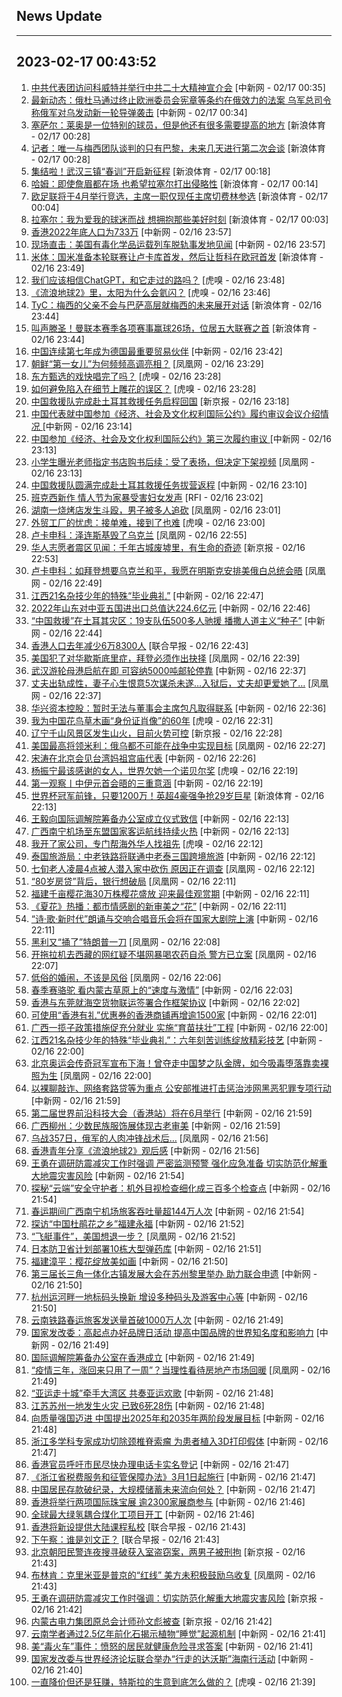 ## News Update
---
2023-02-17 00:43:52
---
1. <a target="_blank" href="http://www.chinanews.com//gn/2023/02-17/9955089.shtml">中共代表团访问科威特并举行中共二十大精神宣介会</a> [中新网 - 02/17 00:35]
2. <a target="_blank" href="http://www.chinanews.com//gj/2023/02-17/9955088.shtml">最新动态：俄杜马通过终止欧洲委员会宪章等条约在俄效力的法案 乌军总司令称俄军对乌发动新一轮导弹袭击</a> [中新网 - 02/17 00:34]
3. <a target="_blank" href="https://k.sina.cn/article_2018499075_784fda0302001lnqn.html?from=sports&subch=osport">塞萨尔：莱奥是一位特别的球员，但是他还有很多需要提高的地方</a> [新浪体育 - 02/17 00:28]
4. <a target="_blank" href="https://k.sina.cn/article_2018499075_784fda0302001lnqo.html?from=sports&subch=osport">记者：唯一与梅西团队谈判的只有巴黎，未来几天进行第二次会谈</a> [新浪体育 - 02/17 00:28]
5. <a target="_blank" href="https://k.sina.cn/article_5860039864_15d491cb8001011ddz.html?from=sports&subch=cnfootball">集结啦！武汉三镇“春训”开启新征程</a> [新浪体育 - 02/17 00:18]
6. <a target="_blank" href="https://k.sina.cn/article_2018499075_784fda0302001lnqf.html?from=sports&subch=osport">哈姆：即使詹眉都在场 也希望拉塞尔打出侵略性</a> [新浪体育 - 02/17 00:14]
7. <a target="_blank" href="https://k.sina.cn/article_2018499075_784fda0302001lnqa.html?from=sports&subch=osport">欧足联将于4月举行竞选，主席一职仅现任主席切费林参选</a> [新浪体育 - 02/17 00:04]
8. <a target="_blank" href="https://k.sina.cn/article_2018499075_784fda0302001lnq9.html?from=sports&subch=osport">拉塞尔：我为爱我的球迷而战 想拥抱那些美好时刻</a> [新浪体育 - 02/17 00:03]
9. <a target="_blank" href="http://www.chinanews.com//dwq/2023/02-16/9955086.shtml">香港2022年底人口为733万</a> [中新网 - 02/16 23:57]
10. <a target="_blank" href="http://www.chinanews.com//gj/2023/02-16/9955087.shtml">现场直击：美国有毒化学品运载列车脱轨事发地见闻</a> [中新网 - 02/16 23:57]
11. <a target="_blank" href="https://k.sina.cn/article_2018499075_784fda0302001lnq3.html?from=sports&subch=osport">米体：国米准备本轮联赛让卢卡库首发，然后让哲科在欧冠首发</a> [新浪体育 - 02/16 23:49]
12. <a target="_blank" href="https://www.huxiu.com/article/796690.html">我们应该相信ChatGPT，和它走过的路吗？</a> [虎嗅 - 02/16 23:48]
13. <a target="_blank" href="https://www.huxiu.com/article/796740.html">《流浪地球2》里，太阳为什么会氦闪？</a> [虎嗅 - 02/16 23:46]
14. <a target="_blank" href="https://k.sina.cn/article_2018499075_784fda0302001lnpz.html?from=sports&subch=osport">TyC：梅西的父亲不会与巴萨高层就梅西的未来展开对话</a> [新浪体育 - 02/16 23:44]
15. <a target="_blank" href="https://k.sina.cn/article_2018499075_784fda0302001lnq0.html?from=sports&subch=osport">叫声滕圣！曼联本赛季各项赛事赢球26场，位居五大联赛之首</a> [新浪体育 - 02/16 23:44]
16. <a target="_blank" href="http://www.chinanews.com//gj/2023/02-16/9955085.shtml">中国连续第七年成为德国最重要贸易伙伴</a> [中新网 - 02/16 23:42]
17. <a target="_blank" href="https://news.ifeng.com/c/8NSeoqGn8RD">朝鲜“第一女儿”为何频频高调亮相？</a> [凤凰网 - 02/16 23:29]
18. <a target="_blank" href="https://www.huxiu.com/article/796478.html">东方甄选的戏快唱完了吗？</a> [虎嗅 - 02/16 23:28]
19. <a target="_blank" href="https://www.huxiu.com/article/796865.html">如何避免陷入在细节上雕花的误区？</a> [虎嗅 - 02/16 23:28]
20. <a target="_blank" href="https://www.bjnews.com.cn/detail-167656042514447.html">中国救援队完成赴土耳其救援任务启程回国</a> [新京报 - 02/16 23:18]
21. <a target="_blank" href="http://www.chinanews.com//gn/2023/02-16/9955084.shtml">中国代表就中国参加《经济、社会及文化权利国际公约》履约审议会议介绍情况 </a> [中新网 - 02/16 23:14]
22. <a target="_blank" href="http://www.chinanews.com//gn/2023/02-16/9955083.shtml">中国参加《经济、社会及文化权利国际公约》第三次履约审议 </a> [中新网 - 02/16 23:13]
23. <a target="_blank" href="https://news.ifeng.com/c/8NSdXaF6VVZ">小学生曝光老师指定书店购书后续：受了表扬，但决定下架视频</a> [凤凰网 - 02/16 23:13]
24. <a target="_blank" href="http://www.chinanews.com//gn/2023/02-16/9955082.shtml">中国救援队圆满完成赴土耳其救援任务拔营返程</a> [中新网 - 02/16 23:10]
25. <a target="_blank" href="https://www.rfi.fr/cn/%E7%BC%A4%E7%BA%B7%E4%B8%96%E7%95%8C/20230216-%E8%A5%BF%E7%8F%AD%E7%89%99%E9%80%9A%E8%BF%87%E6%B3%95%E6%A1%88-16%E5%B2%81%E4%BB%A5%E4%B8%8A%E5%8F%AF%E8%87%AA%E7%94%B1%E5%8F%98%E6%9B%B4%E7%99%BB%E8%AE%B0%E6%80%A7%E5%88%AB">班克西新作 情人节为家暴受害妇女发声</a> [RFI - 02/16 23:02]
26. <a target="_blank" href="https://news.ifeng.com/c/8NShpnEngHR">湖南一烧烤店发生斗殴，男子被多人追砍</a> [凤凰网 - 02/16 23:01]
27. <a target="_blank" href="https://www.huxiu.com/article/796756.html">外贸工厂的忧虑：接单难，接到了也难</a> [虎嗅 - 02/16 23:00]
28. <a target="_blank" href="https://news.ifeng.com/c/8NSRJgoH9v4">卢卡申科：泽连斯基毁了乌克兰</a> [凤凰网 - 02/16 22:55]
29. <a target="_blank" href="https://www.bjnews.com.cn/detail-167655845314438.html">华人志愿者震区见闻：千年古城废墟里，有生命的奇迹</a> [新京报 - 02/16 22:53]
30. <a target="_blank" href="https://news.ifeng.com/c/8NScSGzeAYL">卢卡申科：如拜登想要乌克兰和平，我愿在明斯克安排美俄白总统会晤</a> [凤凰网 - 02/16 22:49]
31. <a target="_blank" href="http://www.chinanews.com//cul/2023/02-16/9955081.shtml">江西21名杂技少年的特殊“毕业典礼”</a> [中新网 - 02/16 22:47]
32. <a target="_blank" href="http://www.chinanews.com//cj/2023/02-16/9955079.shtml">2022年山东对中亚五国进出口总值达224.6亿元</a> [中新网 - 02/16 22:46]
33. <a target="_blank" href="http://www.chinanews.com//gj/2023/02-16/9955080.shtml">“中国救援”在土耳其灾区：19支队伍500多人驰援 播撒人道主义“种子”</a> [中新网 - 02/16 22:44]
34. <a target="_blank" href="https://www.zaobao.com/realtime/china/story20230216-1363836">香港人口去年减少6万8300人</a> [联合早报 - 02/16 22:43]
35. <a target="_blank" href="https://news.ifeng.com/c/8NSbFuC62ZV">美国犯了对华歇斯底里症，拜登必须作出抉择</a> [凤凰网 - 02/16 22:39]
36. <a target="_blank" href="http://www.chinanews.com//sh/shipin/cns/2023/02-16/news951528.shtml">武汉游轮母港启航在即 可容纳5000吨邮轮停靠</a> [中新网 - 02/16 22:37]
37. <a target="_blank" href="https://news.ifeng.com/c/8NSaSq4RUBq">丈夫出轨成性，妻子心生恨意5次谋杀未遂…入狱后，丈夫却更爱她了…</a> [凤凰网 - 02/16 22:37]
38. <a target="_blank" href="http://www.chinanews.com//cj/2023/02-16/9955077.shtml">华兴资本控股：暂时无法与董事会主席包凡取得联系</a> [中新网 - 02/16 22:36]
39. <a target="_blank" href="https://www.huxiu.com/article/795789.html">我为中国花鸟草木画“身份证肖像”的60年</a> [虎嗅 - 02/16 22:31]
40. <a target="_blank" href="https://www.bjnews.com.cn/detail-167655762914431.html">辽宁千山风景区发生山火，目前火势可控</a> [新京报 - 02/16 22:28]
41. <a target="_blank" href="https://news.ifeng.com/c/8NSaSsLEWai">美国最高将领米利：俄乌都不可能在战争中实现目标</a> [凤凰网 - 02/16 22:27]
42. <a target="_blank" href="http://www.chinanews.com//gn/2023/02-16/9955075.shtml">宋涛在北京会见台湾妈祖宫庙代表</a> [中新网 - 02/16 22:26]
43. <a target="_blank" href="https://www.huxiu.com/article/796332.html">杨振宁最该感谢的女人，世界欠她一个诺贝尔奖</a> [虎嗅 - 02/16 22:19]
44. <a target="_blank" href="http://www.chinanews.com//gn/2023/02-16/9955074.shtml">第一观察丨中伊元首会晤的三重意涵</a> [中新网 - 02/16 22:19]
45. <a target="_blank" href="https://k.sina.cn/article_6645066132_18c13a99402001270i.html?from=sports&subch=osport">世界杯冠军前锋，只要1200万！英超4豪强争抢29岁巨星</a> [新浪体育 - 02/16 22:13]
46. <a target="_blank" href="http://www.chinanews.com//gn/2023/02-16/9955071.shtml">王毅向国际调解院筹备办公室成立仪式致信</a> [中新网 - 02/16 22:13]
47. <a target="_blank" href="http://www.chinanews.com//cj/2023/02-16/9955072.shtml">广西南宁机场至东盟国家客运航线持续火热</a> [中新网 - 02/16 22:13]
48. <a target="_blank" href="https://www.huxiu.com/article/795434.html">我开了家公司，专门帮海外华人找祖先</a> [虎嗅 - 02/16 22:12]
49. <a target="_blank" href="http://www.chinanews.com//gj/2023/02-16/9955070.shtml">泰国旅游局：中老铁路将联通中老泰三国跨境旅游</a> [中新网 - 02/16 22:12]
50. <a target="_blank" href="https://news.ifeng.com/c/8NS91XEJ5O0">七旬老人凌晨4点被人潜入家中砍伤 原因正在调查</a> [凤凰网 - 02/16 22:12]
51. <a target="_blank" href="https://finance.ifeng.com/c/8NSYT0JcUCQ">“80岁房贷”背后，银行想破局</a> [凤凰网 - 02/16 22:11]
52. <a target="_blank" href="http://www.chinanews.com//sh/shipin/cns-d/2023/02-16/news951527.shtml">福建千亩樱花海30万株樱花盛放 迎来最佳观赏期</a> [中新网 - 02/16 22:11]
53. <a target="_blank" href="http://www.chinanews.com//cul/2023/02-16/9955040.shtml">《夏花》热播：都市情感剧的新审美之“花”</a> [中新网 - 02/16 22:11]
54. <a target="_blank" href="http://www.chinanews.com//cul/2023/02-16/9955048.shtml">“诗·歌·新时代”朗诵与交响合唱音乐会将在国家大剧院上演</a> [中新网 - 02/16 22:11]
55. <a target="_blank" href="https://news.ifeng.com/c/8NSWKBPKko5">黑利又“捅了”特朗普一刀</a> [凤凰网 - 02/16 22:08]
56. <a target="_blank" href="https://news.ifeng.com/c/8NSNslP46vj">开拖拉机去西藏的网红疑不堪网暴喝农药自杀 警方已立案</a> [凤凰网 - 02/16 22:07]
57. <a target="_blank" href="https://news.ifeng.com/c/8NSYOHMAFsx">低俗的婚闹，不该是风俗</a> [凤凰网 - 02/16 22:06]
58. <a target="_blank" href="http://www.chinanews.com//sh/shipin/cns-d/2023/02-16/news951526.shtml">春季赛骆驼 看内蒙古草原上的“速度与激情”</a> [中新网 - 02/16 22:03]
59. <a target="_blank" href="http://www.chinanews.com//dwq/2023/02-16/9955066.shtml">香港与东莞就海空货物联运签署合作框架协议</a> [中新网 - 02/16 22:02]
60. <a target="_blank" href="http://www.chinanews.com//dwq/2023/02-16/9955061.shtml">可使用“香港有礼”优惠券的香港商铺再增逾1500家</a> [中新网 - 02/16 22:01]
61. <a target="_blank" href="http://www.chinanews.com//cj/2023/02-16/9955064.shtml">广西一揽子政策措施促充分就业 实施“育苗扶壮”工程</a> [中新网 - 02/16 22:00]
62. <a target="_blank" href="http://www.chinanews.com//sh/2023/02-16/9955067.shtml">江西21名杂技少年的特殊“毕业典礼”：六年刻苦训练绽放精彩技艺</a> [中新网 - 02/16 22:00]
63. <a target="_blank" href="https://news.ifeng.com/c/8NSYXRvH0MK">北京奥运会传奇冠军宣布下海！曾夺走中国梦之队金牌，如今吸毒堕落靠卖裸照为生</a> [凤凰网 - 02/16 22:00]
64. <a target="_blank" href="http://www.chinanews.com//gn/2023/02-16/9955065.shtml">以裸聊敲诈、网络套路贷等为重点 公安部推进打击惩治涉网黑恶犯罪专项行动</a> [中新网 - 02/16 21:59]
65. <a target="_blank" href="http://www.chinanews.com//dwq/2023/02-16/9955062.shtml">第二届世界前沿科技大会（香港站）将在6月举行</a> [中新网 - 02/16 21:59]
66. <a target="_blank" href="http://www.chinanews.com//sh/shipin/cns-d/2023/02-16/news951525.shtml">广西柳州：少数民族服饰展体现古老审美</a> [中新网 - 02/16 21:59]
67. <a target="_blank" href="https://news.ifeng.com/c/8NSY6m9gnGj">乌战357日，俄军的人肉冲锋战术后…</a> [凤凰网 - 02/16 21:56]
68. <a target="_blank" href="http://www.chinanews.com//dwq/2023/02-16/9955059.shtml">香港青年分享《流浪地球2》观后感</a> [中新网 - 02/16 21:56]
69. <a target="_blank" href="http://www.chinanews.com//gn/2023/02-16/9955063.shtml">王勇在调研防震减灾工作时强调 严密监测预警 强化应急准备 切实防范化解重大地震灾害风险</a> [中新网 - 02/16 21:54]
70. <a target="_blank" href="http://www.chinanews.com//cj/2023/02-16/9955057.shtml">探秘“云端”安全守护者：机外目视检查细化成三百多个检查点</a> [中新网 - 02/16 21:54]
71. <a target="_blank" href="http://www.chinanews.com//cj/2023/02-16/9955060.shtml">春运期间广西南宁机场旅客吞吐量超144万人次</a> [中新网 - 02/16 21:54]
72. <a target="_blank" href="http://www.chinanews.com//tp/2023/02-16/9955050.shtml">探访“中国杜鹃花之乡”福建永福</a> [中新网 - 02/16 21:52]
73. <a target="_blank" href="https://news.ifeng.com/c/8NSYT0JcTyh">“飞艇事件”，美国想退一步？</a> [凤凰网 - 02/16 21:52]
74. <a target="_blank" href="http://www.chinanews.com//gj/shipin/cns-d/2023/02-16/news951524.shtml">日本防卫省计划部署10栋大型弹药库</a> [中新网 - 02/16 21:51]
75. <a target="_blank" href="http://www.chinanews.com//tp/2023/02-16/9955049.shtml">福建漳平：樱花绽放美如画</a> [中新网 - 02/16 21:50]
76. <a target="_blank" href="http://www.chinanews.com//cj/2023/02-16/9955055.shtml">第三届长三角一体化古镇发展大会在苏州黎里举办 助力联合申遗</a> [中新网 - 02/16 21:50]
77. <a target="_blank" href="http://www.chinanews.com//gn/2023/02-16/9955037.shtml">杭州运河畔一地标码头换新 增设多种码头及游客中心等</a> [中新网 - 02/16 21:50]
78. <a target="_blank" href="http://www.chinanews.com//cj/2023/02-16/9955053.shtml">云南铁路春运旅客发送量首破1000万人次</a> [中新网 - 02/16 21:49]
79. <a target="_blank" href="http://www.chinanews.com//cj/shipin/cns-d/2023/02-16/news951522.shtml">国家发改委：高起点办好品牌日活动 提高中国品牌的世界知名度和影响力</a> [中新网 - 02/16 21:49]
80. <a target="_blank" href="http://www.chinanews.com//dwq/2023/02-16/9955051.shtml">国际调解院筹备办公室在香港成立</a> [中新网 - 02/16 21:49]
81. <a target="_blank" href="https://news.ifeng.com/c/8NSYXRvH0Gx">“疫情三年，涨回来只用了一周”？当理性看待房地产市场回暖</a> [凤凰网 - 02/16 21:49]
82. <a target="_blank" href="http://www.chinanews.com//dwq/2023/02-16/9955044.shtml">“亚运走十城”牵手大湾区 共奏亚运欢歌</a> [中新网 - 02/16 21:48]
83. <a target="_blank" href="http://www.chinanews.com//sh/shipin/cns/2023/02-16/news951523.shtml">江苏苏州一地发生火灾 已致6死28伤</a> [中新网 - 02/16 21:48]
84. <a target="_blank" href="http://www.chinanews.com//cj/2023/02-16/9955039.shtml">向质量强国迈进  中国提出2025年和2035年两阶段发展目标</a> [中新网 - 02/16 21:48]
85. <a target="_blank" href="http://www.chinanews.com//life/2023/02-16/9955046.shtml">浙江多学科专家成功切除颈椎脊索瘤 为患者植入3D打印假体</a> [中新网 - 02/16 21:47]
86. <a target="_blank" href="http://www.chinanews.com//dwq/2023/02-16/9955035.shtml">香港官员呼吁市民尽快办理电话卡实名登记</a> [中新网 - 02/16 21:47]
87. <a target="_blank" href="http://www.chinanews.com//cj/2023/02-16/9955047.shtml">《浙江省税费服务和征管保障办法》3月1日起施行</a> [中新网 - 02/16 21:47]
88. <a target="_blank" href="http://www.chinanews.com//cj/2023/02-16/9955052.shtml">中国居民存款破纪录，大规模储蓄未来流向何处？</a> [中新网 - 02/16 21:47]
89. <a target="_blank" href="http://www.chinanews.com//dwq/2023/02-16/9955034.shtml">香港将举行两项国际珠宝展 逾2300家展商参与</a> [中新网 - 02/16 21:46]
90. <a target="_blank" href="http://www.chinanews.com//cj/2023/02-16/9955038.shtml">全球最大绿氢耦合煤化工项目开工</a> [中新网 - 02/16 21:46]
91. <a target="_blank" href="https://www.zaobao.com/realtime/china/story20230216-1363826">香港将新设提供大陆课程私校</a> [联合早报 - 02/16 21:43]
92. <a target="_blank" href="https://www.zaobao.com/realtime/china/story20230216-1363849">下午察：谁是刘文正？</a> [联合早报 - 02/16 21:43]
93. <a target="_blank" href="https://www.bjnews.com.cn/detail-167655365814381.html">北京朝阳民警连夜搜寻破获入室盗窃案，两男子被刑拘</a> [新京报 - 02/16 21:43]
94. <a target="_blank" href="https://news.ifeng.com/c/8NSWKBPKks4">布林肯：克里米亚是普京的“红线” 美方未积极鼓励乌收复</a> [凤凰网 - 02/16 21:43]
95. <a target="_blank" href="https://www.bjnews.com.cn/detail-167655454514408.html">王勇在调研防震减灾工作时强调：切实防范化解重大地震灾害风险</a> [新京报 - 02/16 21:42]
96. <a target="_blank" href="https://www.bjnews.com.cn/detail-167655025314325.html">内蒙古电力集团原总会计师孙文彪被查</a> [新京报 - 02/16 21:42]
97. <a target="_blank" href="http://www.chinanews.com//gn/2023/02-16/9955036.shtml">云南学者通过2.5亿年前化石揭示植物“睡觉”起源机制</a> [中新网 - 02/16 21:41]
98. <a target="_blank" href="http://www.chinanews.com//gj/2023/02-16/9955045.shtml">美“毒火车”事件：愤怒的居民就健康危险寻求答案</a> [中新网 - 02/16 21:41]
99. <a target="_blank" href="http://www.chinanews.com//cj/2023/02-16/9955042.shtml">国家发改委与世界经济论坛联合举办“行走的达沃斯”海南行活动</a> [中新网 - 02/16 21:40]
100. <a target="_blank" href="https://www.huxiu.com/article/796560.html">一直降价但还是狂赚，特斯拉的生意到底怎么做的？</a> [虎嗅 - 02/16 21:39]
